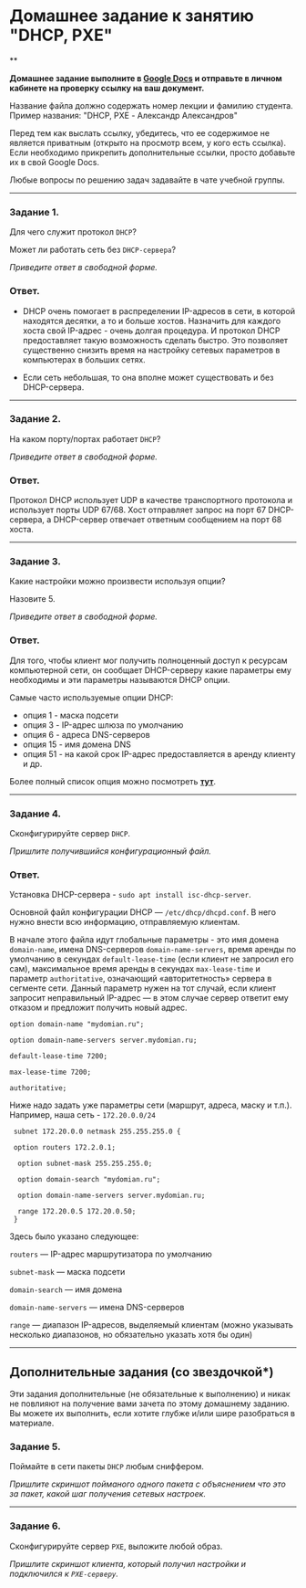 # Домашнее задание к занятию "DHCP, PXE"

**

**Домашнее задание выполните в [Google Docs](https://docs.google.com/) и отправьте в личном кабинете на проверку ссылку на ваш документ.** 

Название файла должно содержать номер лекции и фамилию студента. Пример названия: "DHCP, PXE - Александр Александров"

Перед тем как выслать ссылку, убедитесь, что ее содержимое не является приватным (открыто на просмотр всем, у кого есть ссылка). Если необходимо прикрепить дополнительные ссылки, просто добавьте их в свой Google Docs.

Любые вопросы по решению задач задавайте в чате учебной группы.

---

### Задание 1. 

Для чего служит протокол `DHCP`? 

Может ли работать сеть без `DHCP-сервера`?

*Приведите ответ в свободной форме.*

### Ответ. 

- DHCP очень помогает в распределении IP-адресов в сети, в которой находятся десятки, а то и больше хостов. Назначить для каждого хоста свой IP-адрес - очень долгая процедура. И протокол DHCP предоставляет такую возможность сделать быстро. Это позволяет существенно снизить время на настройку сетевых параметров в компьютерах в больших сетях.

- Если сеть небольшая, то она вполне может существовать и без DHCP-сервера.

---

### Задание 2. 

На каком порту/портах работает `DHCP`? 

*Приведите ответ в свободной форме.*

### Ответ. 

Протокол DHCP использует UDP в качестве транспортного протокола и использует порты UDP 67/68. Хост отправляет запрос на порт 67 DHCP-сервера, а DHCP-сервер отвечает ответным сообщением на порт 68 хоста.

---

### Задание 3. 

Какие настройки можно произвести используя опции? 

Назовите 5.

*Приведите ответ в свободной форме.*

### Ответ. 

Для того, чтобы клиент мог получить полноценный доступ к ресурсам компьютерной сети, он  сообщает DHCP-серверу какие параметры ему необходимы и 
эти параметры называются DHCP опции. 

Самые часто используемые опции DHCP:
- опция 1 - маска подсети
- опция 3 - IP-адрес шлюза по умолчанию
- опция 6 - адреса DNS-серверов
- опция 15 - имя домена DNS
- опция 51 - на какой срок IP-адрес предоставляется в аренду клиенту и др.

Более полный список опция можно посмотреть **[тут](https://www.ibm.com/docs/ru/aix/7.2?topic=protocol-dhcp-server-file-known-options)**.

---

### Задание 4. 

Сконфигурируйте сервер `DHCP`.

*Пришлите получившийся конфигурационный файл.*

### Ответ. 

Установка DHCP-сервера - `sudo apt install isc-dhcp-server`.

Основной файл конфигурации DHCP — `/etc/dhcp/dhcpd.conf`. В него нужно внести всю информацию, отправляемую клиентам.

В начале этого файла идут глобальные параметры - это имя домена `domain-name`, имена DNS-серверов `domain-name-servers`, время аренды по умолчанию в секундах `default-lease-time` (если клиент не запросил его сам), максимальное время аренды в секундах `max-lease-time` и параметр `authoritative`, означающий «авторитетность» сервера в сегменте сети. Данный параметр нужен на тот случай, если клиент запросит неправильный IP-адрес — в этом случае сервер ответит ему отказом и предложит получить новый адрес.

`option domain-name "mydomian.ru";`

`option domain-name-servers server.mydomian.ru;`

`default-lease-time 7200;`

`max-lease-time 7200;`

`authoritative;`

Ниже надо задать уже параметры сети (маршрут, адреса, маску и т.п.). Например, наша сеть - `172.20.0.0/24`

     subnet 172.20.0.0 netmask 255.255.255.0 {

     option routers 172.2.0.1;

      option subnet-mask 255.255.255.0;

      option domain-search "mydomian.ru";

      option domain-name-servers server.mydomian.ru;

      range 172.20.0.5 172.20.0.50;
     }

Здесь было указано следующее:

`routers` — IP-адрес маршрутизатора по умолчанию

`subnet-mask` — маска подсети

`domain-search` — имя домена

`domain-name-servers` — имена DNS-серверов

`range` — диапазон IP-адресов, выделяемый клиентам (можно указывать несколько диапазонов, но обязательно указать хотя бы один)




---

## Дополнительные задания (со звездочкой*)
Эти задания дополнительные (не обязательные к выполнению) и никак не повлияют на получение вами зачета по этому домашнему заданию. Вы можете их выполнить, если хотите глубже и/или шире разобраться в материале.



### Задание 5. 

Поймайте в сети пакеты `DHCP` любым сниффером. 

*Пришлите скриншот пойманого одного пакета с объяснением что это за пакет, какой шаг получения сетевых настроек.*

---

### Задание 6. 

Сконфигурируйте сервер `PXE`, выложите любой образ. 

*Пришлите скриншот клиента, который получил настройки и подключился к `PXE-серверу`.*
